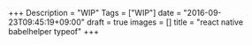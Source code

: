 +++
Description = "WIP"
Tags = ["WIP"]
date = "2016-09-23T09:45:19+09:00"
draft = true
images = []
title = "react native babelhelper typeof"
+++

